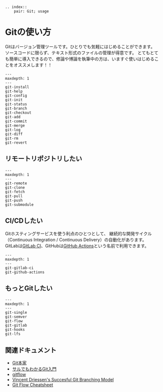 ```{eval-rst}
.. index::
    pair: Git; usage
```

# Gitの使い方

Gitはバージョン管理ツールです。ひとりでも気軽にはじめることができます。
ソースコードに限らず、テキスト形式のファイルの管理が得意です。
とてもとても簡単に導入できるので、修論や博論を執筆中の方は、いますぐ使いはじめることをオススメします！！

```{toctree}
---
maxdepth: 1
---
git-install
git-help
git-config
git-init
git-status
git-branch
git-checkout
git-add
git-commit
git-merge
git-log
git-diff
git-rm
git-revert
```

## リモートリポジトリしたい

```{toctree}
---
maxdepth: 1
---
git-remote
git-clone
git-fetch
git-pull
git-push
git-submodule
```

## CI/CDしたい

Gitホスティングサービスを使う利点のひとつとして、
継続的な開発サイクル（Continuous Integration / Continuous Delivery）の自動化があります。
GitLabは[GitLab CI](https://docs.gitlab.com/ee/ci/)、GitHubは[GitHub Actions](https://docs.github.com/ja/actions)という名前で利用できます。

```{toctree}
---
maxdepth: 1
---
git-gitlab-ci
git-github-actions
```

## もっとGitしたい

```{toctree}
---
maxdepth: 1
---
git-single
git-semver
git-flow
git-gitlab
git-hooks
git-lfs
```

## 関連ドキュメント

* [Git本家](https://git-scm.com)
* [サルでもわかるGit入門](https://backlog.com/ja/git-tutorial/)
* [gitflow](https://github.com/nvie/gitflow)
* [Vincent Driessen's Succesful Git Branching Model](https://nvie.com/posts/a-successful-git-branching-model/)
* [Git Flow Cheatsheet](https://danielkummer.github.io/git-flow-cheatsheet/index.ja_JP.html)
